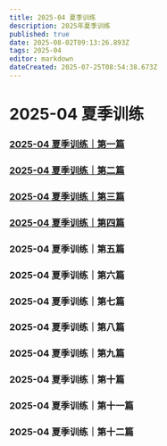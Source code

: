 ```yaml
---
title: 2025-04 夏季训练
description: 2025年夏季训练
published: true
date: 2025-08-02T09:13:26.893Z
tags: 2025-04
editor: markdown
dateCreated: 2025-07-25T08:54:38.673Z
---
```


# 2025-04 夏季训练
### [2025-04 夏季训练｜第一篇](/home/2025-04/2025-04-01)
### [2025-04 夏季训练｜第二篇](/home/2025-04/2025-04-02)
### [2025-04 夏季训练｜第三篇](/home/2025-04/2025-04-03)
### [2025-04 夏季训练｜第四篇](/home/2025-04/2025-04-04)
### 2025-04 夏季训练｜第五篇
### 2025-04 夏季训练｜第六篇
### 2025-04 夏季训练｜第七篇
### 2025-04 夏季训练｜第八篇
### 2025-04 夏季训练｜第九篇
### 2025-04 夏季训练｜第十篇
### 2025-04 夏季训练｜第十一篇
### 2025-04 夏季训练｜第十二篇
<!-- Google tag (gtag.js) -->
<script async src="https://www.googletagmanager.com/gtag/js?id=G-1P8709Z16T"></script>
<script>
  window.dataLayer = window.dataLayer || [];
  function gtag(){dataLayer.push(arguments);}
  gtag('js', new Date());

  gtag('config', 'G-1P8709Z16T');
</script>